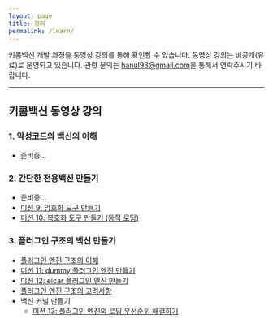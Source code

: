 ```yaml
---
layout: page
title: 강의
permalink: /learn/
---
```


키콤백신 개발 과정을 동영상 강의를 통해 확인할 수 있습니다. 동영상 강의는 비공개(유료)로 운영되고 있습니다.
관련 문의는 <a href="mailto:hanul93@gmail.com">hanul93@gmail.com</a>을 통해서 연락주시기 바랍니다.

***

## 키콤백신 동영상 강의

### 1. 악성코드와 백신의 이해

* 준비중...

    
### 2. 간단한 전용백신 만들기

* 준비중...
* [미션 9: 암호화 도구 만들기](https://youtu.be/nmM-YibLvPA)
* [미션 10: 복호화 도구 만들기 (동적 로딩)](https://youtu.be/wkYKj5E4fYY)


### 3. 플러그인 구조의 백신 만들기

* [플러그인 엔진 구조의 이해](https://youtu.be/Js_qr6kFuEk)
* [미션 11: dummy 플러그인 엔진 만들기](https://youtu.be/bVWAeGycGF0)
* [미션 12: eicar 플러그인 엔진 만들기](https://youtu.be/t-iHHDHokuE)
* [플러그인 엔진 구조의 고려사항](https://youtu.be/ZVtJcOInigI)
* 백신 커널 만들기
    * [미션 13: 플러그인 엔진의 로딩 우선순위 해결하기](https://youtu.be/xnzFkmJ4ukU)


